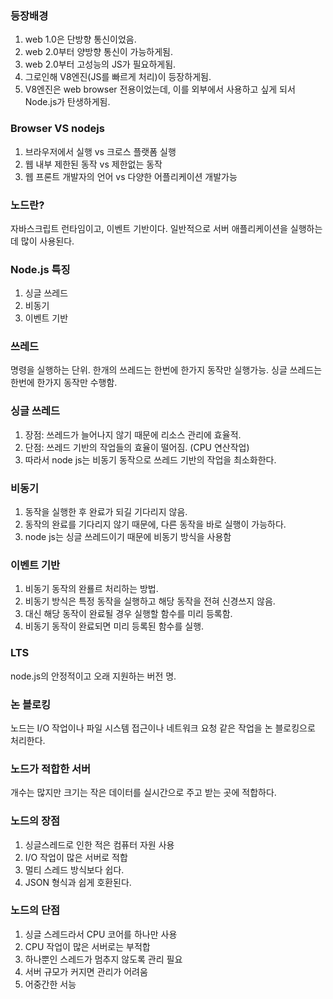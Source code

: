 ### 등장배경
1. web 1.0은 단방향 통신이었음.
2. web 2.0부터 양방향 통신이 가능하게됨.
3. web 2.0부터 고성능의 JS가 필요하게됨.
4. 그로인해 V8엔진(JS를 빠르게 처리)이 등장하게됨.
5. V8엔진은 web browser 전용이었는데, 이를 외부에서 사용하고 싶게 되서 Node.js가 탄생하게됨. 

### Browser VS nodejs
1. 브라우저에서 실행 vs 크로스 플랫폼 실행
2. 웹 내부 제한된 동작 vs 제한없는 동작
3. 웹 프론트 개발자의 언어 vs 다양한 어플리케이션 개발가능

### 노드란?
자바스크립트 런타임이고, 이벤트 기반이다. 일반적으로 서버 애플리케이션을 실행하는데 많이 사용된다. 

### Node.js 특징
1. 싱글 쓰레드
2. 비동기
3. 이벤트 기반

### 쓰레드
명령을 실행하는 단위. 한개의 쓰레드는 한번에 한가지 동작만 실행가능. 싱글 쓰레드는 한번에 한가지 동작만 수행함.

### 싱글 쓰레드
1. 장점: 쓰레드가 늘어나지 않기 때문에 리소스 관리에 효율적.
2. 단점: 쓰레드 기반의 작업들의 효율이 떨어짐. (CPU 연산작업)
3. 따라서 node js는 비동기 동작으로 쓰레드 기반의 작업을 최소화한다.

### 비동기
1. 동작을 실행한 후 완료가 되길 기다리지 않음.
2. 동작의 완료를 기다리지 않기 때문에, 다른 동작을 바로 실행이 가능하다.
3. node js는 싱글 쓰레드이기 때문에 비동기 방식을 사용함

### 이벤트 기반
1. 비동기 동작의 완룔르 처리하는 방법.
2. 비동기 방식은 특정 동작을 실행하고 해당 동작을 전혀 신경쓰지 않음.
3. 대신 해당 동작이 완료될 경우 실행할 함수를 미리 등록함.
4. 비동기 동작이 완료되면 미리 등록된 함수를 실행.

### LTS
node.js의 안정적이고 오래 지원하는 버전 명.

### 논 블로킹
노드는 I/O 작업이나 파일 시스템 접근이나 네트워크 요청 같은 작업을 논 블로킹으로 처리한다. 

### 노드가 적합한 서버
개수는 많지만 크기는 작은 데이터를 실시간으로 주고 받는 곳에 적합하다.

### 노드의 장점
1. 싱글스레드로 인한 적은 컴퓨터 자원 사용
2. I/O 작업이 많은 서버로 적합
3. 멀티 스레드 방식보다 쉽다.
4. JSON 형식과 쉽게 호환된다.

### 노드의 단점
1. 싱글 스레드라서 CPU 코어를 하나만 사용
2. CPU 작업이 많은 서버로는 부적합
3. 하나뿐인 스레드가 멈추지 않도록 관리 필요
4. 서버 규모가 커지면 관리가 어려움
5. 어중간한 서능

